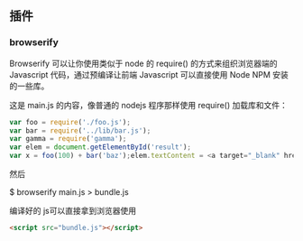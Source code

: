 ## 插件

### browserify
Browserify 可以让你使用类似于 node 的 require() 的方式来组织浏览器端的 Javascript 代码，通过预编译让前端 Javascript 可以直接使用 Node NPM 安装的一些库。

这是 main.js 的内容，像普通的 nodejs 程序那样使用 require() 加载库和文件：

``` javascript
var foo = require('./foo.js');
var bar = require('../lib/bar.js');
var gamma = require('gamma');
var elem = document.getElementById('result');
var x = foo(100) + bar('baz');elem.textContent = <a target="_blank" href="/subview/118995/118995.htm" data-lemmaid="2147136">gamma</a>(x);

```

然后
	
$ browserify main.js > bundle.js

编译好的 js可以直接拿到浏览器使用

``` html
<script src="bundle.js"></script>
```